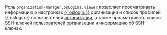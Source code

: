 Роль `organization-manager.osLogins.viewer` позволяет просматривать информацию о настройках [{{ oslogin }}](../../../organization/concepts/os-login.md) организации и список профилей {{ oslogin }} пользователей [организации](../../../organization/concepts/organization.md), а также просматривать список SSH-ключей [пользователей](../../../overview/roles-and-resources.md#users) организации и информацию об SSH-ключах.
